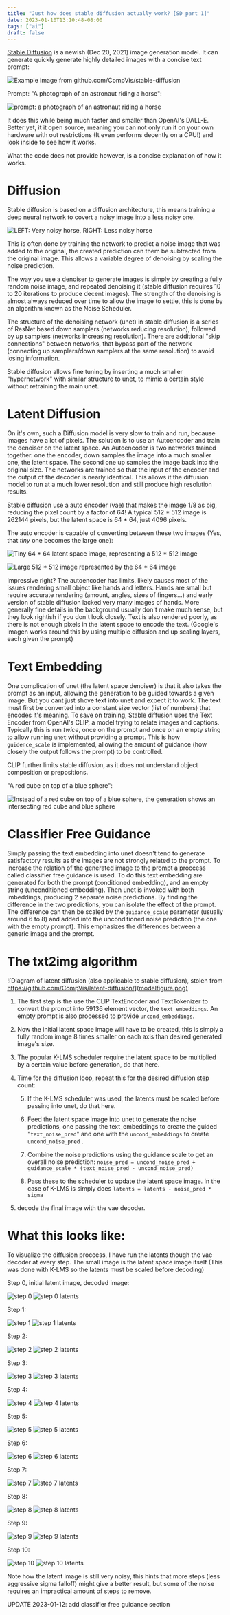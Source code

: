 ```yaml
---
title: "Just how does stable diffusion actually work? [SD part 1]"
date: 2023-01-10T13:10:48-08:00
tags: ["ai"]
draft: false
---
```


[Stable Diffusion](https://github.com/CompVis/stable-diffusion) is a newish (Dec 20, 2021) image generation model.
It can generate quickly generate highly detailed images with a concise text prompt:

![Example image from github.com/CompVis/stable-diffusion](example.png)

Prompt: "A photograph of an astronaut riding a horse":

![prompt: a photograph of an astronaut riding a horse](astrohorse.png)

It does this while being much faster and smaller than OpenAI's DALL-E.
Better yet, it it open source, meaning you can not only run it on your own hardware with out restrictions (It even performs decently on a CPU!) and look inside to see how it works.

What the code does not provide however, is a concise explanation of how it works.

# Diffusion

Stable diffusion is based on a diffusion architecture, this means training a deep neural network to covert a noisy image into a less noisy one.

![LEFT: Very noisy horse, RIGHT: Less noisy horse](noise.png)

This is often done by training the network to predict a noise image that was added to the original, the created prediction can them be subtracted from the original image.
This allows a variable degree of denoising by scaling the noise prediction.

The way you use a denoiser to generate images is simply by creating a fully random noise image, and repeated denoising it (stable diffusion requires 10 to 20 iterations to produce decent images).
The strength of the denoising is almost always reduced over time to allow the image to settle, this is done by an algorithm known as the Noise Scheduler.

The structure of the denoising network (unet) in stable diffusion is a series of ResNet based down samplers (networks reducing resolution), followed by up samplers (networks increasing resolution).
There are additional "skip connections" between networks, that bypass part of the network (connecting up samplers/down samplers at the same resolution) to avoid losing information.

Stable diffusion allows fine tuning by inserting a much smaller "hypernetwork" with similar structure to unet, to mimic a certain style without retraining the main unet.

# Latent Diffusion

On it's own, such a Diffusion model is very slow to train and run, because images have a lot of pixels. The solution is to use an Autoencoder and train the denoiser on the latent space.
An Autoencoder is two networks trained together. one the encoder, down samples the image into a much smaller one, the latent space.
The second one up samples the image back into the original size.
The networks are trained so that the input of the encoder and the output of the decoder is nearly identical.
This allows it the diffusion model to run at a much lower resolution and still produce high resolution results.

Stable diffusion use a auto encoder (vae) that makes the image 1/8 as big, reducing the pixel count by a factor of 64! 
A typical 512 * 512 image is 262144 pixels, but the latent space is 64 * 64, just 4096 pixels.

The auto encoder is capable of converting between these two images (Yes, that *tiny* one becomes the large one):

![Tiny 64 * 64 latent space image, representing a 512 * 512 image](latent.png)

![Large 512 * 512 image represented by the 64 * 64 image](decoded.png)

Impressive right? The autoencoder has limits, likely causes most of the issues rendering small object like hands and letters. Hands are small but require accurate rendering (amount, angles, sizes of fingers...) and early version of stable diffusion lacked very many images of hands. More generally fine details in the background usually don't make much sense, but they look rightish if you don't look closely.
Text is also rendered poorly, as there is not enough pixels in the latent space to encode the text.
(Google's imagen works around this by using multiple diffusion and up scaling layers, each given the prompt)

# Text Embedding

One complication of unet (the latent space denoiser) is that it also takes the prompt as an input, allowing the generation to be guided towards a given image. 
But you cant just shove text into unet and expect it to work. The text must first be converted into a constant size vector (list of numbers) that encodes it's meaning.
To save on training, Stable diffusion uses the Text Encoder from OpenAI's CLIP, a model trying to relate images and captions.
Typically this is run *twice*, once on the prompt and once on an empty string to allow running ``unet`` without providing a prompt. 
This is how ``guidence_scale`` is implemented, allowing the amount of guidance (how closely the output follows the prompt) to be controlled.

CLIP further limits stable diffusion, as it does not understand object composition or prepositions.

"A red cube on top of a blue sphere":

![Instead of a red cube on top of a blue sphere, the generation shows an intersecting red cube and blue sphere](cube.png)

# Classifier Free Guidance

Simply passing the text embedding into unet doesn't tend to generate satisfactory results as the images are not strongly related to the prompt.
To increase the relation of the generated image to the prompt a proccess called classifier free guidance is used.
To do this text embedding are generated for both the prompt (conditioned embedding), and an empty string (unconditioned embedding).
Then unet is invoked with both imbeddings, producing 2 separate noise predictions. By finding the difference in the two predictions, you can isolate the effect of the prompt.
The difference can then be scaled by the ``guidance_scale`` parameter (usually around 6 to 8) and added into the unconditioned noise prediction (the one with the empty prompt).
This emphasizes the differences between a generic image and the prompt.

# The txt2img algorithm

![Diagram of latent diffusion (also applicable to stable diffusion), stolen from https://github.com/CompVis/latent-diffusion/](modelfigure.png)

1. The first step is the use the CLIP TextEncoder and TextTokenizer to convert the prompt into 59136 element vector, the ``text_embeddings``. An empty prompt is also processed to provide ``uncond_embeddings``.

2. Now the initial latent space image will have to be created, this is simply a fully random image 8 times smaller on each axis than desired generated image's size.

3. The popular K-LMS scheduler require the latent space to be multiplied by a certain value before generation, do that here.

4. Time for the diffusion loop, repeat this for the desired diffusion step count:

    5. If the K-LMS scheduler was used, the latents must be scaled before passing into unet, do that here.

    6. Feed the latent space image into unet to generate the noise predictions, one passing the text_embeddings to create the guided "``text_noise_pred``" and  one with the ``uncond_embeddings`` to create ``uncond_noise_pred`` .
    
    7. Combine the noise predictions using the guidance scale to get an overall noise prediction: ``noise_pred = uncond_noise_pred + guidance_scale * (text_noise_pred - uncond_noise_pred)``

    8. Pass these to the scheduler to update the latent space image. In the case of K-LMS is simply does ``latents = latents - noise_pred * sigma``

9. decode the final image with the vae decoder.

# What this looks like:

To visualize the diffusion proccess, I have run the latents though the vae decoder at every step. The small image is the latent space image itself (This was done with K-LMS so the latents must be scaled before decoding)

Step 0, initial latent image, decoded image:

![step 0](intermed_0.png)
![step 0 latents](latent_0.png)

Step 1:

![step 1](intermed_1.png)
![step 1 latents](latent_1.png)

Step 2:

![step 2](intermed_2.png)
![step 2 latents](latent_2.png)

Step 3:

![step 3](intermed_3.png)
![step 3 latents](latent_3.png)

Step 4:

![step 4](intermed_4.png)
![step 4 latents](latent_4.png)

Step 5:

![step 5](intermed_5.png)
![step 5 latents](latent_5.png)

Step 6:

![step 6](intermed_6.png)
![step 6 latents](latent_6.png)

Step 7:

![step 7](intermed_7.png)
![step 7 latents](latent_7.png)

Step 8:

![step 8](intermed_8.png)
![step 8 latents](latent_8.png)

Step 9:

![step 9](intermed_9.png)
![step 9 latents](latent_9.png)

Step 10:

![step 10](intermed_10.png)
![step 10 latents](latent_10.png)

Note how the latent image is still very noisy, this hints that more steps (less aggressive sigma falloff) might give a better result, but some of the noise requires an impractical amount of steps to remove.

UPDATE 2023-01-12: add classifier free guidance section
